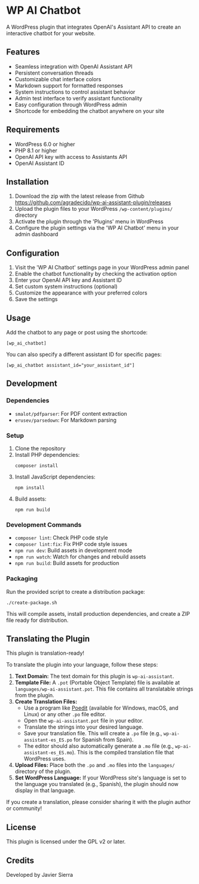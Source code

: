 # WP AI Chatbot

A WordPress plugin that integrates OpenAI's Assistant API to create an interactive chatbot for your website.

## Features

- Seamless integration with OpenAI Assistant API
- Persistent conversation threads
- Customizable chat interface colors
- Markdown support for formatted responses
- System instructions to control assistant behavior
- Admin test interface to verify assistant functionality
- Easy configuration through WordPress admin
- Shortcode for embedding the chatbot anywhere on your site

## Requirements

- WordPress 6.0 or higher
- PHP 8.1 or higher
- OpenAI API key with access to Assistants API
- OpenAI Assistant ID

## Installation

1. Download the zip with the latest release from Github https://github.com/agradecido/wp-ai-assistant-plugin/releases
2. Upload the plugin files to your WordPress `/wp-content/plugins/` directory
3. Activate the plugin through the 'Plugins' menu in WordPress
4. Configure the plugin settings via the 'WP AI Chatbot' menu in your admin dashboard

## Configuration

1. Visit the 'WP AI Chatbot' settings page in your WordPress admin panel
2. Enable the chatbot functionality by checking the activation option
3. Enter your OpenAI API key and Assistant ID
4. Set custom system instructions (optional)
5. Customize the appearance with your preferred colors
6. Save the settings

## Usage

Add the chatbot to any page or post using the shortcode:

```
[wp_ai_chatbot]
```

You can also specify a different assistant ID for specific pages:

```
[wp_ai_chatbot assistant_id="your_assistant_id"]
```

## Development

### Dependencies

- `smalot/pdfparser`: For PDF content extraction
- `erusev/parsedown`: For Markdown parsing

### Setup

1. Clone the repository
2. Install PHP dependencies:
   ```
   composer install
   ```
3. Install JavaScript dependencies:
   ```
   npm install
   ```
4. Build assets:
   ```
   npm run build
   ```

### Development Commands

- `composer lint`: Check PHP code style
- `composer lint:fix`: Fix PHP code style issues
- `npm run dev`: Build assets in development mode
- `npm run watch`: Watch for changes and rebuild assets
- `npm run build`: Build assets for production

### Packaging

Run the provided script to create a distribution package:
```
./create-package.sh
```

This will compile assets, install production dependencies, and create a ZIP file ready for distribution.

## Translating the Plugin

This plugin is translation-ready!

To translate the plugin into your language, follow these steps:

1.  **Text Domain:** The text domain for this plugin is `wp-ai-assistant`.
2.  **Template File:** A `.pot` (Portable Object Template) file is available at `languages/wp-ai-assistant.pot`. This file contains all translatable strings from the plugin.
3.  **Create Translation Files:**
    *   Use a program like [Poedit](https://poedit.net/) (available for Windows, macOS, and Linux) or any other `.po` file editor.
    *   Open the `wp-ai-assistant.pot` file in your editor.
    *   Translate the strings into your desired language.
    *   Save your translation file. This will create a `.po` file (e.g., `wp-ai-assistant-es_ES.po` for Spanish from Spain).
    *   The editor should also automatically generate a `.mo` file (e.g., `wp-ai-assistant-es_ES.mo`). This is the compiled translation file that WordPress uses.
4.  **Upload Files:** Place both the `.po` and `.mo` files into the `languages/` directory of the plugin.
5.  **Set WordPress Language:** If your WordPress site's language is set to the language you translated (e.g., Spanish), the plugin should now display in that language.

If you create a translation, please consider sharing it with the plugin author or community!

## License

This plugin is licensed under the GPL v2 or later.

## Credits

Developed by Javier Sierra
